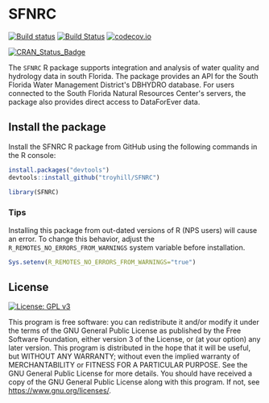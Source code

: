 # SFNRC

[![Build status](https://ci.appveyor.com/api/projects/status/cpjeexfdjcw7syd7?svg=true)](https://ci.appveyor.com/project/troyhill/sfnrc)
 [![Build Status](https://travis-ci.com/troyhill/SFNRC.svg?branch=master)](https://travis-ci.com/github/troyhill/SFNRC) [![codecov.io](https://codecov.io/github/troyhill/SFNRC/coverage.svg?branch=master)](https://codecov.io/github/troyhill/SFNRC?branch=master)

[![CRAN_Status_Badge](http://www.r-pkg.org/badges/version/SFNRC)](https://cran.r-project.org/package=SFNRC) 

The `SFNRC` R package supports integration and analysis of water quality and hydrology data in south Florida. The package provides an API for the South Florida Water Management District's DBHYDRO database. For users connected to the South Florida Natural Resources Center's servers, the package also provides direct access to DataForEver data.


## Install the package

Install the SFNRC R package from GitHub using the following commands in the R console:

```r
install.packages("devtools")
devtools::install_github("troyhill/SFNRC")

library(SFNRC)
```

### Tips

Installing this package from out-dated versions of R (NPS users) will cause an error. To change this behavior, adjust the `R_REMOTES_NO_ERRORS_FROM_WARNINGS` system variable before installation.

```r 
Sys.setenv(R_REMOTES_NO_ERRORS_FROM_WARNINGS="true")
```


## License

[![License: GPL v3](https://img.shields.io/badge/License-GPL%20v3-blue.svg)](https://www.gnu.org/licenses/gpl-3.0)

This program is free software: you can redistribute it and/or modify it under the terms of the GNU General Public License as published by the Free Software Foundation, either version 3 of the License, or (at your option) any later version. This program is distributed in the hope that it will be useful, but WITHOUT ANY WARRANTY; without even the implied warranty of MERCHANTABILITY or FITNESS FOR A PARTICULAR PURPOSE.  See the GNU General Public License for more details. You should have received a copy of the GNU General Public License along with this program.  If not, see <https://www.gnu.org/licenses/>.
